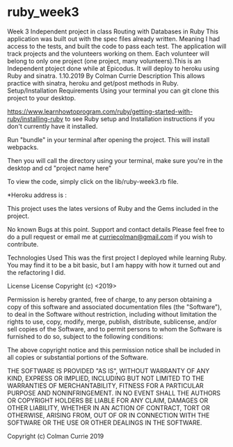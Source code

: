 # ruby_week3
Week 3 Independent project in class
Routing with Databases in Ruby
This application was built out with the spec files already written. Meaning I had access to the tests, and built the code to pass each test. The application will track projects and the volunteers working on them. Each volunteer will belong to only one project (one project, many volunteers).This is an Independent ptoject done while at Epicodus. It will deploy to heroku using Ruby and sinatra. 1.10.2019
By Colman Currie
Description
This allows practice with sinatra, heroku and get/post methods in Ruby.
Setup/Installation Requirements
Using your terminal you can git clone this project to your desktop.

https://www.learnhowtoprogram.com/ruby/getting-started-with-ruby/installing-ruby to see Ruby setup and Installation instructions if you don't currently have it installed.

Run "bundle" in your terminal after opening the project. This will install webpacks.

Then you will call the directory using your terminal, make sure you're in the desktop and cd "project name here"

To view the code, simply click on the lib/ruby-week3.rb file.

*Heroku address is : 

This project uses the lates versions of Ruby and the Gems included in the project.

No known Bugs at this point.
Support and contact details
Please feel free to do a pull request or email me at curriecolman@gmail.com if you wish to contribute.

Technologies Used
This was the first project I deployed while learning Ruby. You may find it to be a bit basic, but I am happy with how it turned out and the refactoring I did.

License
License Copyright (c) <2019>

Permission is hereby granted, free of charge, to any person obtaining a copy of this software and associated documentation files (the "Software"), to deal in the Software without restriction, including without limitation the rights to use, copy, modify, merge, publish, distribute, sublicense, and/or sell copies of the Software, and to permit persons to whom the Software is furnished to do so, subject to the following conditions:

The above copyright notice and this permission notice shall be included in all copies or substantial portions of the Software.

THE SOFTWARE IS PROVIDED "AS IS", WITHOUT WARRANTY OF ANY KIND, EXPRESS OR IMPLIED, INCLUDING BUT NOT LIMITED TO THE WARRANTIES OF MERCHANTABILITY, FITNESS FOR A PARTICULAR PURPOSE AND NONINFRINGEMENT. IN NO EVENT SHALL THE AUTHORS OR COPYRIGHT HOLDERS BE LIABLE FOR ANY CLAIM, DAMAGES OR OTHER LIABILITY, WHETHER IN AN ACTION OF CONTRACT, TORT OR OTHERWISE, ARISING FROM, OUT OF OR IN CONNECTION WITH THE SOFTWARE OR THE USE OR OTHER DEALINGS IN THE SOFTWARE.

Copyright (c) Colman Currie 2019

